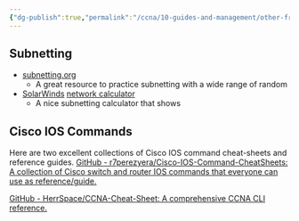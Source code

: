 ```yaml
---
{"dg-publish":true,"permalink":"/ccna/10-guides-and-management/other-free-sources/","created":"2023-11-08T14:48:59.000-08:00","updated":"2023-11-24T20:17:43.845-08:00"}
---
```


## Subnetting
- [subnetting.org](https://subnetting.org/)
	- A great resource to practice subnetting with a wide range of random 
- [SolarWinds](https://www.wired.com/story/the-untold-story-of-solarwinds-the-boldest-supply-chain-hack-ever/) [network calculator](https://www.solarwinds.com/free-tools/advanced-subnet-calculator)
	- A nice subnetting calculator that shows

## Cisco IOS Commands
Here are two excellent collections of Cisco IOS command cheat-sheets and reference guides. 
[GitHub - r7perezyera/Cisco-IOS-Command-CheatSheets: A collection of Cisco switch and router IOS commands that everyone can use as reference/guide.](https://github.com/r7perezyera/Cisco-IOS-Command-CheatSheets)

[GitHub - HerrSpace/CCNA-Cheat-Sheet: A comprehensive CCNA CLI reference.](https://github.com/HerrSpace/CCNA-Cheat-Sheet)
